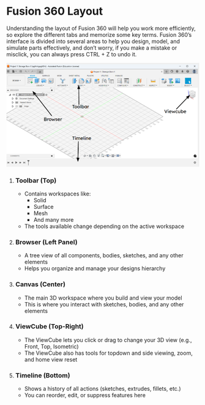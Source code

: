 # Fusion 360 Layout

Understanding the layout of Fusion 360 will help you work more efficiently, so explore the different tabs and memorize some key terms. Fusion 360’s interface is divided into several areas to help you design, model, and simulate parts effectively, and don’t worry, if you make a mistake or misclick, you can always press CTRL + Z to undo it.

![](../assets/fusion360/fusionlayout.png)

1. ### Toolbar (Top)
    * Contains workspaces like: 
        * Solid
        * Surface
        * Mesh
        * And many more
    * The tools available change depending on the active workspace
2. ### Browser (Left Panel)
    * A tree view of all components, bodies, sketches, and any other elements
    * Helps you organize and manage your designs hierarchy 
3. ### Canvas (Center)
    * The main 3D workspace where you build and view your model
    * This is where you interact with sketches, bodies, and any other elements
4. ### ViewCube (Top-Right)
    * The ViewCube lets you click or drag to change your 3D view (e.g., Front, Top, Isometric)
    * The ViewCube also has tools for topdown and side viewing, zoom, and home view reset
5. ### Timeline (Bottom)
    * Shows a history of all actions (sketches, extrudes, fillets, etc.)
    * You can reorder, edit, or suppress features here





